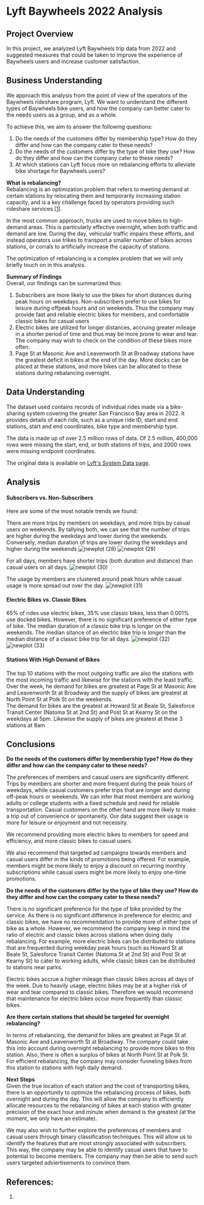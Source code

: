 # Lyft Baywheels 2022 Analysis

## Project Overview
In this project, we analyzed Lyft Baywheels trip data from 2022 and suggested measures that could be taken to improve the experience of Baywheels users and increase customer satisfaction.

## Business Understanding
We approach this analysis from the point of view of the operators of the Baywheels rideshare program, Lyft. We want to understand the different types of Baywheels bike users, and how the company can better cater to the needs users as a group, and as a whole.

To achieve this, we aim to answer the following questions:
1. Do the needs of the customers differ by membership type? How do they differ and how can the company cater to these needs?
2. Do the needs of the customers differ by the type of bike they use? How do they differ and how can the company cater to these needs?
3. At which stations can Lyft focus more on rebalancing efforts to alleviate bike shortage for Baywheels users?

**What is rebalancing?** \
Rebalancing is an optimization problem that refers to meeting demand at certain stations by relocating them and temporarily increasing station capacity, and is a key challenge faced by operators providing such rideshare services [[1](https://people.orie.cornell.edu/shane/pubs/BSOvernight.pdf)].  

In the most common approach, trucks are used to move bikes to high-demand areas. This is particularly effective overnight, when both traffic and demand are low. During the day, vehicular traffic impairs these
efforts, and instead operators use trikes to transport a smaller number of bikes across stations, or corrals to artificially increase the capacity of stations.

The optimization of rebalancing is a complex problem that we will only briefly touch on in this analysis.

**Summary of Findings** \
Overall, our findings can be summarized thus:
1. Subscribers are more likely to use the bikes for short distances during peak hours on weekdays. Non-subscribers prefer to use bikes for leisure during offpeak hours and on weekends. Thus the company may provide fast and reliable electric bikes for members, and comfortable classic bikes for casual users
2. Electric bikes are utilized for longer distances, accruing greater mileage in a shorter period of time and thus may be more prone to wear and tear. The company may wish to check on the condition of these bikes more often.
3. Page St at Masonic Ave and Leavenworth St at Broadway stations have the greatest deficit in bikes at the end of the day. More docks can be placed at these stations, and more bikes can be allocated to these stations during rebalancing overnight.


## Data Understanding
The dataset used contains records of individual rides made via a bike-sharing system covering the greater San Francisco Bay area in 2022. It provides details of each ride, such as a unique ride ID, start and end stations, start and end coordinates, bike type and membership type.

The data is made up of over 2.5 million rows of data. Of 2.5 million, 400,000 rows were missing the start, end, or both stations of trips, and 2000 rows were missing endpoint coordinates.

The original data is available on [Lyft's System Data page](https://www.lyft.com/bikes/bay-wheels/system-data).

## Analysis
#### Subscribers vs. Non-Subscribers
Here are some of the most notable trends we found:

There are more trips by members on weekdays, and more trips by casual users on weekends. By tallying both, we can see that the number of trips are higher during the weekdays and lower during the weekends. Conversely, median duration of trips are lower during the weekdays and higher during the weekends
![newplot (28)](https://github.com/kuehbiko/01-Portfolio-Projects/assets/88494428/105becf9-8d8b-4849-8d4b-dfb987a8c690)
![newplot (29)](https://github.com/kuehbiko/01-Portfolio-Projects/assets/88494428/723f7d58-df3a-46b7-a031-ca42ee452928)

For all days, members have shorter trips (both duration and distance) than casual users on all days.
![newplot (30)](https://github.com/kuehbiko/01-Portfolio-Projects/assets/88494428/66fabcb9-d6cb-47b9-b17d-171a158b5706)

The usage by members are clustered around peak hours while casual usage is more spread out over the day.
![newplot (31)](https://github.com/kuehbiko/01-Portfolio-Projects/assets/88494428/5e7082f4-8b81-4076-8fdf-07668478b7c3)

#### Electric Bikes vs. Classic Bikes
65% of rides use electric bikes, 35% use classic bikes, less than 0.001% use docked bikes. However, there is no significant preference of either type of bike. The median duration of a classic bike trip is longer on the weekends. The median sitance of an electric bike trip is longer than the median distance of a classic bike trip for all days.
![newplot (32)](https://github.com/kuehbiko/01-Portfolio-Projects/assets/88494428/2685f4cb-b94c-4919-a47f-9001b656b945)
![newplot (33)](https://github.com/kuehbiko/01-Portfolio-Projects/assets/88494428/557a82f0-fc6f-4b7f-abb8-6365ac43d14b)

#### Stations With High Demand of Bikes
The top 10 stations with the most outgoing traffic are also the stations with the most incoming traffic and likewise for the stations with the least traffic. \
Over the week, he demand for bikes are greatest at Page St at Masonic Ave and Leavenworth St at Broadway and the supply of bikes are greatest at North Point St at Polk St on the weekends. \
The demand for bikes are the greatest at Howard St at Beale St, Salesforce Transit Center (Natoma St at 2nd St) and Post St at Kearny St on the weekdays at 5pm. Likewise the supply of bikes are greatest at these 3 stations at 8am

## Conclusions
**Do the needs of the customers differ by membership type? How do they differ and how can the company cater to these needs?**

The preferences of members and casual users are significantly different. Trips by members are shorter and more frequent during the peak hours of weekdays, while casual customers prefer trips that are longer and during off-peak hours or weekends. We can infer that most members are working adults or college students with a fixed schedule and need for reliable transportation. Casual customers on the other hand are more likely to make a trip out of convenience or spontaneity. Our data suggest their usage is more for leisure or enjoyment and not necessity.

We recommend providing more electric bikes to members for speed and efficiency, and more classic bikes to casual users.

We also recommend that targeted ad campaigns towards members and casual users differ in the kinds of promotions being offered. For example, members might be more likely to enjoy a discount on recurring monthly subscriptions while casual users might be more likely to enjoy one-time promotions.

**Do the needs of the customers differ by the type of bike they use? How do they differ and how can the company cater to these needs?**

There is no significant preference for the type of bike provided by the service. As there is no significant difference in preference for electric and classic bikes, we have no recommendation to provide more of either type of bike as a whole. However, we recommend the company keep in mind the ratio of electric and classic bikes across stations when doing daily rebalancing. For example, more electric bikes can be distributed to stations that are frequented during weekday peak hours (such as Howard St at Beale St, Salesforce Transit Center (Natoma St at 2nd St) and Post St at Kearny St) to cater to working adults, while classic bikes can be distributed to stations near parks.

Electric bikes accrue a higher mileage than classic bikes across all days of the week. Due to heavily usage, electric bikes may be at a higher risk of wear and tear compared to classic bikes. Therefore we would recommend that maintenance for electric bikes occur more frequently than classic bikes.

**Are there certain stations that should be targeted for overnight rebalancing?**

In terms of rebalancing, the demand for bikes are greatest at Page St at Masonic Ave and Leavenworth St at Broadway. The company could take this into account during overnight rebalancing to provide more bikes to this station. Also, there is often a surplus of bikes at North Point St at Polk St. For efficient rebalancing, the company may consider funneling bikes from this station to stations with high daily demand.

**Next Steps** \
Given the true location of each station and the cost of transporting bikes, there is an opportunity to optimize the rebalancing process of bikes, both overnight and during the day. This will allow the company to efficiently allocate resources to the rebalancing of bikes at each station with greater precision of the exact hour and minute when demand is the greatest (at the moment, we only have an estimate).

We may also wish to further explore the preferences of members and casual users through binary classification techniques. This will allow us to identify the features that are most strongly associated with subscribers. This way, the company may be able to identify casual users that have to potential to become members. The company may then be able to send such users targeted adviertisements to convince them.

## References:
1.
